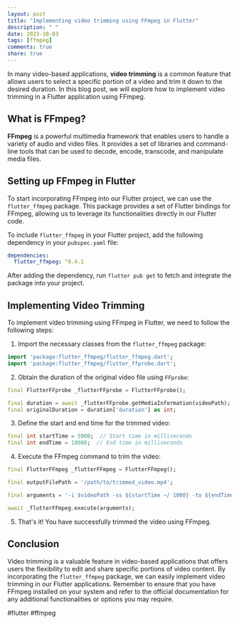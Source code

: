 ```yaml
---
layout: post
title: "Implementing video trimming using FFmpeg in Flutter"
description: " "
date: 2023-10-03
tags: [ffmpeg]
comments: true
share: true
---
```


In many video-based applications, **video trimming** is a common feature that allows users to select a specific portion of a video and trim it down to the desired duration. In this blog post, we will explore how to implement video trimming in a Flutter application using FFmpeg.

## What is FFmpeg?

**FFmpeg** is a powerful multimedia framework that enables users to handle a variety of audio and video files. It provides a set of libraries and command-line tools that can be used to decode, encode, transcode, and manipulate media files.

## Setting up FFmpeg in Flutter

To start incorporating FFmpeg into our Flutter project, we can use the `flutter_ffmpeg` package. This package provides a set of Flutter bindings for FFmpeg, allowing us to leverage its functionalities directly in our Flutter code.

To include `flutter_ffmpeg` in your Flutter project, add the following dependency in your `pubspec.yaml` file:

```yaml
dependencies:
  flutter_ffmpeg: ^0.4.1
```

After adding the dependency, run `flutter pub get` to fetch and integrate the package into your project.

## Implementing Video Trimming

To implement video trimming using FFmpeg in Flutter, we need to follow the following steps:

1. Import the necessary classes from the `flutter_ffmpeg` package:

```dart
import 'package:flutter_ffmpeg/flutter_ffmpeg.dart';
import 'package:flutter_ffmpeg/flutter_ffprobe.dart';
```

2. Obtain the duration of the original video file using `FFprobe`:

```dart
final FlutterFFprobe _flutterFFprobe = FlutterFFprobe();

final duration = await _flutterFFprobe.getMediaInformation(videoPath);
final originalDuration = duration['duration'] as int;
```

3. Define the start and end time for the trimmed video:

```dart
final int startTime = 5000;  // Start time in milliseconds
final int endTime = 10000;  // End time in milliseconds
```

4. Execute the FFmpeg command to trim the video:

```dart
final FlutterFFmpeg _flutterFFmpeg = FlutterFFmpeg();

final outputFilePath = '/path/to/trimmed_video.mp4';

final arguments = '-i $videoPath -ss ${startTime ~/ 1000} -to ${endTime ~/ 1000} -c copy $outputFilePath';

await _flutterFFmpeg.execute(arguments);
```

5. That's it! You have successfully trimmed the video using FFmpeg.

## Conclusion

Video trimming is a valuable feature in video-based applications that offers users the flexibility to edit and share specific portions of video content. By incorporating the `flutter_ffmpeg` package, we can easily implement video trimming in our Flutter applications. Remember to ensure that you have FFmpeg installed on your system and refer to the official documentation for any additional functionalities or options you may require.

#flutter #ffmpeg